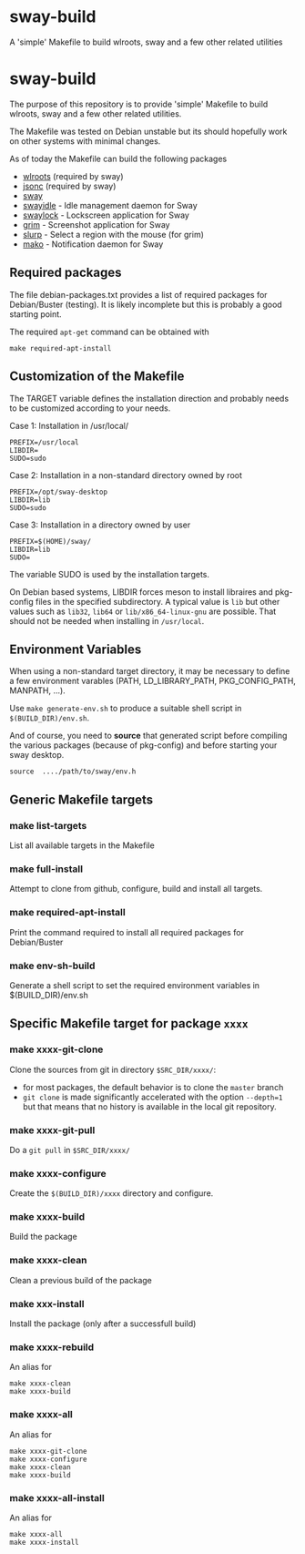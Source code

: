 # sway-build
A 'simple' Makefile to build wlroots, sway and a few other related utilities
# sway-build

The purpose of this repository is to provide 'simple' Makefile to build
wlroots, sway and a few other related utilities.

The Makefile was tested on Debian unstable but its should hopefully work on
other systems with minimal changes.

As of today the Makefile can build the following packages

* [wlroots](https://github.com/swaywm/wlroots) (required by sway)
* [jsonc](https://github.com/json-c/json-c) (required by sway)
* [sway](https://github.com/swaywm/sway)   
* [swayidle](https://github.com/swaywm/swayidle) - Idle management daemon for Sway
* [swaylock](https://github.com/swaywm/swaylock) - Lockscreen application for Sway
* [grim](https://github.com/emersion/grim) - Screenshot application for Sway
* [slurp](https://github.com/emersion/slurp) - Select a region with the mouse (for grim)   
* [mako](https://github.com/emersion/mako) - Notification daemon for Sway

## Required packages

The file debian-packages.txt provides a list of required packages for Debian/Buster (testing).
It is likely incomplete but this is probably a good starting point.

The required `apt-get` command can be obtained with

    make required-apt-install

## Customization of the Makefile

The TARGET variable defines the installation direction and probably needs to
be customized according to your needs.  

Case 1: Installation in /usr/local/

    PREFIX=/usr/local
    LIBDIR=
    SUDO=sudo

Case 2: Installation in a non-standard directory owned by root

    PREFIX=/opt/sway-desktop
    LIBDIR=lib
    SUDO=sudo

Case 3: Installation in a directory owned by user

    PREFIX=$(HOME)/sway/
    LIBDIR=lib
    SUDO=

The variable SUDO is used by the installation targets.

On Debian based systems, LIBDIR forces meson to install
libraires and pkg-config files in the specified subdirectory.
A typical value is `lib` but other values such as `lib32`,
`lib64` or `lib/x86_64-linux-gnu` are possible. That should not 
be needed when installing in `/usr/local`.

## Environment Variables

When using a non-standard target directory, it may be necessary 
to define a few environment varables (PATH, LD_LIBRARY_PATH, PKG_CONFIG_PATH, MANPATH, ...).

Use `make generate-env.sh` to produce a suitable shell script in `$(BUILD_DIR)/env.sh`.

And of course, you need to **source** that generated script before compiling the 
various packages (because of pkg-config) and before starting your sway desktop.

    source  ..../path/to/sway/env.h

## Generic Makefile targets

### make list-targets

List all available targets in the Makefile

### make full-install

Attempt to clone from github, configure, build and install all targets.

### make required-apt-install

Print the command required to install all required packages for Debian/Buster

### make env-sh-build

Generate a shell script to set the required environment variables in $(BUILD_DIR)/env.sh

## Specific Makefile target for package `xxxx`

### make xxxx-git-clone

Clone the sources from git in directory `$SRC_DIR/xxxx/`:

* for most packages, the default behavior is to clone the `master` branch
* `git clone` is made significantly accelerated with the option `--depth=1` but that means that no history is available in the local git repository.

### make xxxx-git-pull

Do a `git pull` in `$SRC_DIR/xxxx/`

### make xxxx-configure

Create the `$(BUILD_DIR)/xxxx` directory and configure. 

### make xxxx-build

Build the package

### make xxxx-clean

Clean a previous build of the package

### make xxx-install

Install the package (only after a successfull build)

### make xxxx-rebuild
An alias for

    make xxxx-clean
    make xxxx-build
 
### make xxxx-all
An alias for

    make xxxx-git-clone
    make xxxx-configure
    make xxxx-clean
    make xxxx-build

### make xxxx-all-install
An alias for

    make xxxx-all
    make xxxx-install


